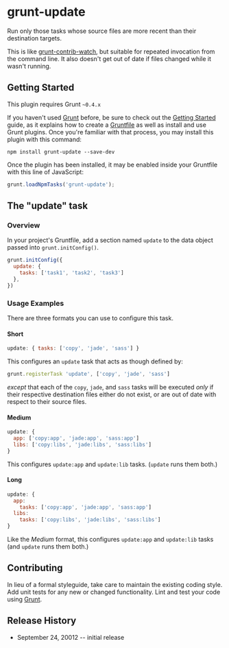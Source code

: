 # grunt-update

Run only those tasks whose source files are more recent than their destination targets.

This is like [grunt-contrib-watch](https://github.com/gruntjs/grunt-contrib-watch), but suitable for repeated
invocation from the command line. It also doesn't get out of date if files changed while it wasn't running.

## Getting Started
This plugin requires Grunt `~0.4.x`

If you haven't used [Grunt](http://gruntjs.com/) before, be sure to check out the [Getting Started](http://gruntjs.com/getting-started) guide, as it explains how to create a [Gruntfile](http://gruntjs.com/sample-gruntfile) as well as install and use Grunt plugins. Once you're familiar with that process, you may install this plugin with this command:

```shell
npm install grunt-update --save-dev
```

Once the plugin has been installed, it may be enabled inside your Gruntfile with this line of JavaScript:

```js
grunt.loadNpmTasks('grunt-update');
```

## The "update" task

### Overview
In your project's Gruntfile, add a section named `update` to the data object passed into `grunt.initConfig()`.

```js
grunt.initConfig({
  update: {
    tasks: ['task1', 'task2', 'task3']
  },
})
```

### Usage Examples

There are three formats you can use to configure this task.

#### Short
```js
update: { tasks: ['copy', 'jade', 'sass'] }
```

This configures an `update` task that acts as though defined by:

```js
grunt.registerTask 'update', ['copy', 'jade', 'sass']
```

*except* that each of the `copy`, `jade`, and `sass` tasks will be executed *only* if their respective destination files
either do not exist, or are out of date with respect to their source files.

#### Medium
```js
update: {
  app: ['copy:app', 'jade:app', 'sass:app']
  libs: ['copy:libs', 'jade:libs', 'sass:libs']
}
```

This configures `update:app` and `update:lib` tasks. (`update` runs them both.)

#### Long
```js
update: {
  app:
    tasks: ['copy:app', 'jade:app', 'sass:app']
  libs:
    tasks: ['copy:libs', 'jade:libs', 'sass:libs']
}
```

Like the *Medium* format, this configures `update:app` and `update:lib` tasks (and `update` runs them both.)

## Contributing
In lieu of a formal styleguide, take care to maintain the existing coding style. Add unit tests for any new or changed functionality. Lint and test your code using [Grunt](http://gruntjs.com/).

## Release History

* September 24, 20012 -- initial release

